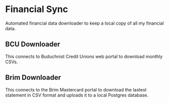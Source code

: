 # Financial Sync

Automated financial data downloader to keep a local copy of all my financial data.

## BCU Downloader

This connects to Buduchnist Credit Unions web portal to download monthly CSVs.

## Brim Downloader

This connects to the Brim Mastercard portal to download the lastest statement in CSV format and uploads it to a local Postgres database.